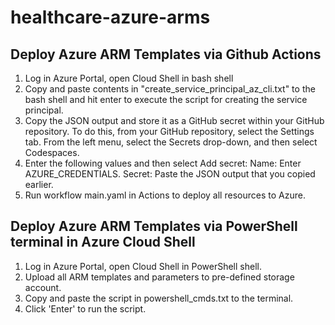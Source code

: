 # healthcare-azure-arms

## Deploy Azure ARM Templates via Github Actions
1. Log in Azure Portal, open Cloud Shell in bash shell
2. Copy and paste contents in "create_service_principal_az_cli.txt" to the bash shell and hit enter to execute the script for creating the service principal.
3. Copy the JSON output and store it as a GitHub secret within your GitHub repository. To do this, from your GitHub repository, select the Settings tab. From the left menu, select the Secrets drop-down, and then select Codespaces.
4. Enter the following values and then select Add secret:
Name: Enter AZURE_CREDENTIALS.
Secret: Paste the JSON output that you copied earlier.
5. Run workflow main.yaml in Actions to deploy all resources to Azure. 

## Deploy Azure ARM Templates via PowerShell terminal in Azure Cloud Shell
1. Log in Azure Portal, open Cloud Shell in PowerShell shell.
2. Upload all ARM templates and parameters to pre-defined storage account.
3. Copy and paste the script in powershell_cmds.txt to the terminal.
4. Click 'Enter' to run the script.
